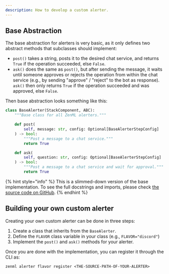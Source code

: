 ```yaml
---
description: How to develop a custom alerter.
---
```


## Base Abstraction

The base abstraction for alerters is very basic, as it only defines two
abstract methods that subclasses should implement:
- `post()` takes a string, posts it to the desired chat service, and returns 
`True` if the operation succeeded, else `False`.
- `ask()` does the same as `post()`, but after sending the message, it waits
until someone approves or rejects the operation from within the chat service
(e.g., by sending "approve" / "reject" to the bot as response).
`ask()` then only returns `True` if the operation succeeded and was approved,
else `False`.

Then base abstraction looks something like this:

```python
class BaseAlerter(StackComponent, ABC):
    """Base class for all ZenML alerters."""

    def post(
        self, message: str, config: Optional[BaseAlerterStepConfig]
    ) -> bool:
        """Post a message to a chat service."""
        return True

    def ask(
        self, question: str, config: Optional[BaseAlerterStepConfig]
    ) -> bool:
        """Post a message to a chat service and wait for approval."""
        return True
```

{% hint style="info" %}
This is a slimmed-down version of the base implementation.
To see the full docstrings and imports, please check [the source code on GitHub](https://github.com/zenml-io/zenml/blob/main/src/zenml/alerter/base_alerter.py).
{% endhint %}

## Building your own custom alerter

Creating your own custom alerter can be done in three steps:

1. Create a class that inherits from the `BaseAlerter`.
2. Define the `FLAVOR` class variable in your class (e.g., `FLAVOR="discord"`)
3. Implement the `post()` and `ask()` methods for your alerter.

Once you are done with the implementation, you can register it through the CLI 
as:

```shell
zenml alerter flavor register <THE-SOURCE-PATH-OF-YOUR-ALERTER>
```